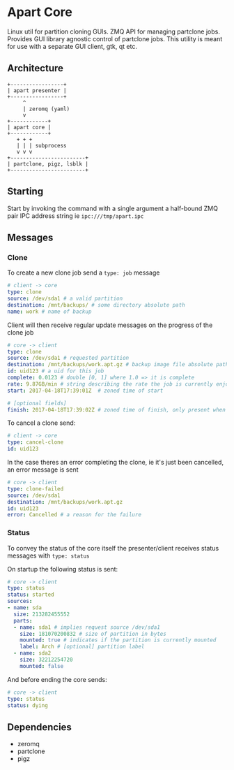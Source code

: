 Apart Core
==========
Linux util for partition cloning GUIs. ZMQ API for managing partclone jobs. Provides GUI library agnostic control of partclone jobs. This utility is meant for use with a separate GUI client, gtk, qt etc.

## Architecture
```
+-----------------+
| apart presenter |
+-----------------+
     ^
     | zeromq (yaml)
     v
+------------+
| apart core |
+------------+
   + + +
   | | | subprocess
   v v v
+------------------------+
| partclone, pigz, lsblk |
+------------------------+
```

## Starting
Start by invoking the command with a single argument a half-bound ZMQ pair IPC address string ie `ipc:///tmp/apart.ipc`

## Messages
### Clone
To create a new clone job send a `type: job` message
```yaml
# client -> core
type: clone
source: /dev/sda1 # a valid partition
destination: /mnt/backups/ # some directory absolute path
name: work # name of backup
```
Client will then receive regular update messages on the progress of the clone job
```yaml
# core -> client
type: clone
source: /dev/sda1 # requested partition
destination: /mnt/backups/work.apt.gz # backup image file absolute path
id: uid123 # a uid for this job
complete: 0.0123 # double [0, 1] where 1.0 => it is complete
rate: 9.87GB/min # string describing the rate the job is currently enjoying
start: 2017-04-18T17:39:01Z  # zoned time of start

# [optional fields]
finish: 2017-04-18T17:39:02Z # zoned time of finish, only present when complete = 1
```
To cancel a clone send:
```yaml
# client -> core
type: cancel-clone
id: uid123
```
In the case theres an error completing the clone, ie it's just been cancelled, an error message is sent
```yaml
# core -> client
type: clone-failed
source: /dev/sda1
destination: /mnt/backups/work.apt.gz
id: uid123
error: Cancelled # a reason for the failure
```

### Status
To convey the status of the core itself the presenter/client receives status messages with `type: status`

On startup the following status is sent:
```yaml
# core -> client
type: status
status: started
sources:
- name: sda
  size: 213282455552
  parts:
  - name: sda1 # implies request source /dev/sda1
    size: 181070200832 # size of partition in bytes
    mounted: true # indicates if the partition is currently mounted
    label: Arch # [optional] partition label
  - name: sda2
    size: 32212254720
    mounted: false
```
And before ending the core sends:
```yaml
# core -> client
type: status
status: dying
```

## Dependencies
* zeromq
* partclone
* pigz
